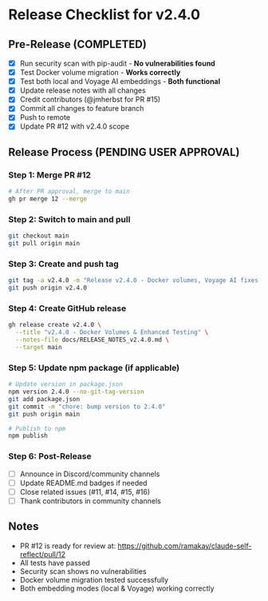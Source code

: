 # Release Checklist for v2.4.0

## Pre-Release (COMPLETED)
- [x] Run security scan with pip-audit - **No vulnerabilities found**
- [x] Test Docker volume migration - **Works correctly**
- [x] Test both local and Voyage AI embeddings - **Both functional**
- [x] Update release notes with all changes
- [x] Credit contributors (@jmherbst for PR #15)
- [x] Commit all changes to feature branch
- [x] Push to remote
- [x] Update PR #12 with v2.4.0 scope

## Release Process (PENDING USER APPROVAL)

### Step 1: Merge PR #12
```bash
# After PR approval, merge to main
gh pr merge 12 --merge
```

### Step 2: Switch to main and pull
```bash
git checkout main
git pull origin main
```

### Step 3: Create and push tag
```bash
git tag -a v2.4.0 -m "Release v2.4.0 - Docker volumes, Voyage AI fixes, and enhanced testing"
git push origin v2.4.0
```

### Step 4: Create GitHub release
```bash
gh release create v2.4.0 \
  --title "v2.4.0 - Docker Volumes & Enhanced Testing" \
  --notes-file docs/RELEASE_NOTES_v2.4.0.md \
  --target main
```

### Step 5: Update npm package (if applicable)
```bash
# Update version in package.json
npm version 2.4.0 --no-git-tag-version
git add package.json
git commit -m "chore: bump version to 2.4.0"
git push origin main

# Publish to npm
npm publish
```

### Step 6: Post-Release
- [ ] Announce in Discord/community channels
- [ ] Update README.md badges if needed
- [ ] Close related issues (#11, #14, #15, #16)
- [ ] Thank contributors in community channels

## Notes
- PR #12 is ready for review at: https://github.com/ramakay/claude-self-reflect/pull/12
- All tests have passed
- Security scan shows no vulnerabilities
- Docker volume migration tested successfully
- Both embedding modes (local & Voyage) working correctly